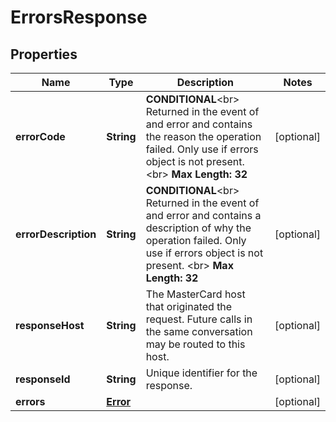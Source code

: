
# ErrorsResponse

## Properties
Name | Type | Description | Notes
------------ | ------------- | ------------- | -------------
**errorCode** | **String** | __CONDITIONAL__&lt;br&gt; Returned in the event of and error and contains the reason the operation failed. Only use if errors object is not present. &lt;br&gt; __Max Length: 32__  |  [optional]
**errorDescription** | **String** | __CONDITIONAL__&lt;br&gt; Returned in the event of and error and contains a description of why the operation failed. Only use if errors object is not present. &lt;br&gt; __Max Length: 32__   |  [optional]
**responseHost** | **String** | The MasterCard host that originated the request. Future calls in the same conversation may be routed to this host.   |  [optional]
**responseId** | **String** | Unique identifier for the response.  |  [optional]
**errors** | [**Error**](Error.md) |  |  [optional]



